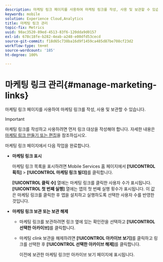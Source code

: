 ```yaml
---
description: 마케팅 링크 페이지를 사용하여 마케팅 링크를 작성, 사용 및 보관할 수 있습니다.
keywords: mobile
solution: Experience Cloud,Analytics
title: 마케팅 링크 관리
topic-fix: Metrics
uuid: 98ac3520-89ed-4513-83f6-120dda9d0157
exl-id: 678c18fe-b282-4eab-a248-e00dfd53cecd
source-git-commit: f18d65c738ba16d9f1459ca485d87be708cf23d2
workflow-type: tm+mt
source-wordcount: '185'
ht-degree: 100%

---
```


# 마케팅 링크 관리{#manage-marketing-links}

마케팅 링크 페이지를 사용하여 마케팅 링크를 작성, 사용 및 보관할 수 있습니다.

>[!IMPORTANT]
>
>마케팅 링크를 작성하고 사용하려면 먼저 링크 대상을 작성해야 합니다. 자세한 내용은 [마케팅 링크 만들기 또는 편집](/help/using/acquisition-main/c-marketing-links-builder/t-create-edit-adobe-links/t-create-edit-adobe-links.md)을 참조하십시오.

마케팅 링크 페이지에서 다음 작업을 완료합니다.

* **마케팅 링크 표시**

   마케팅 링크 목록을 표시하려면 Mobile Services 홈 페이지에서 **[!UICONTROL 획득]** > **[!UICONTROL 마케팅 링크 빌더]**&#x200B;를 클릭합니다.

   **[!UICONTROL 클릭 수]** 열에는 마케팅 링크를 클릭한 사용자 수가 표시됩니다. **[!UICONTROL 첫 번째 실행]** 열에는 앱의 첫 번째 실행 횟수가 표시됩니다. 이 값은 마케팅 링크를 클릭한 후 앱을 설치하고 실행하도록 선택한 사용자 수를 반영한 것입니다.

* **마케팅 링크 보관 또는 보관 해제**

   * 마케팅 링크를 보관하려면 링크 옆에 있는 확인란을 선택하고 **[!UICONTROL 선택한 아카이브]**&#x200B;를 클릭합니다.
   * 마케팅 clink 보관을 해제하려면 **[!UICONTROL 아카이브 보기]**&#x200B;를 클릭하고 링크를 선택한 후 **[!UICONTROL 선택한 아카이브 해제]**&#x200B;를 클릭합니다.

      이전에 보관한 마케팅 링크만 아카이브 보기 페이지에 표시됩니다.

